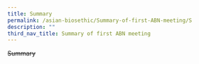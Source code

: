 ```yaml
---
title: Summary
permalink: /asian-biosethic/Summary-of-first-ABN-meeting/S
description: ""
third_nav_title: Summary of first ABN meeting
---
```

~~Summary~~